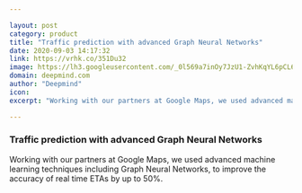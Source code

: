 ```yaml
---

layout: post
category: product
title: "Traffic prediction with advanced Graph Neural Networks"
date: 2020-09-03 14:17:32
link: https://vrhk.co/351Du32
image: https://lh3.googleusercontent.com/_0l569a7inOy7JzU1-ZvhKqYL6pCL6q_yEMTOPtZx-IeFPzN2yvLIRC8vZe922Q1JL4WB2JziEXj0CurKHeD5vSt3ILJtHgX5d36Fg
domain: deepmind.com
author: "Deepmind"
icon: 
excerpt: "Working with our partners at Google Maps, we used advanced machine learning techniques including Graph Neural Networks, to improve the accuracy of real time ETAs by up to 50%."

---
```


### Traffic prediction with advanced Graph Neural Networks

Working with our partners at Google Maps, we used advanced machine learning techniques including Graph Neural Networks, to improve the accuracy of real time ETAs by up to 50%.
